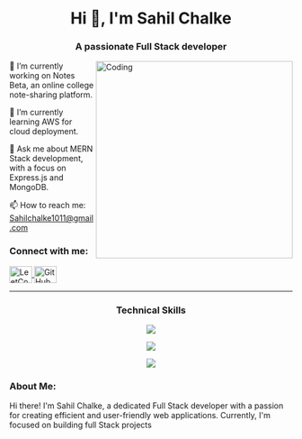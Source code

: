 <h1 h1 align="center">Hi 👋, I'm Sahil Chalke</h1>
<h3 align="center">A passionate Full Stack developer </h3>

<img align="right" alt="Coding" width="350" src="https://media.tenor.com/NOYF3f82b_gAAAAC/programmer.gif">

🔭 I’m currently working on Notes Beta, an online college note-sharing platform.

🌱 I’m currently learning AWS for cloud deployment.

💬 Ask me about MERN Stack development, with a focus on Express.js and MongoDB.

📫 How to reach me: Sahilchalke1011@gmail.com

<h3 align="left">Connect with me:</h3>
<p align="left">
  <a href="https://leetcode.com/sahilll15/" target="blank">
    <img align="center" src="https://raw.githubusercontent.com/rahuldkjain/github-profile-readme-generator/master/src/images/icons/Social/leet-code.svg" alt="LeetCode" height="30" width="40" />
  </a>
  <a href="https://github.com/sahilchalke" target="blank">
    <img align="center" src="https://raw.githubusercontent.com/rahuldkjain/github-profile-readme-generator/master/src/images/icons/Social/github.svg" alt="GitHub" height="30" width="40" />
  </a>
</p>
<hr>

### <p align="center">Technical Skills</p>

<p align="center">
  <a href="sahilchalke.online" target="_blank">
    <img src="https://skillicons.dev/icons?i=js,mongodb,express,react,nodejs,typescript,next,mysql" />
  </a>
</p>
<p align="center">
  <a href="sahilchalke.online">
    <img src="https://skillicons.dev/icons?i=html,css,bootstrap,tailwind,git,github,firebase,django" />
  </a>
</p>
<p align="center">
  <a href="sahilchalke.online">
    <img src="https://skillicons.dev/icons?i=docker,linux,netlify,nginx" />
  </a>
</p>
<h3 align="left">About Me:</h3>
<p align="left">
  Hi there! I'm Sahil Chalke, a dedicated Full Stack developer with a passion for creating efficient and user-friendly web applications. Currently, I'm focused on building full Stack projects </p>

